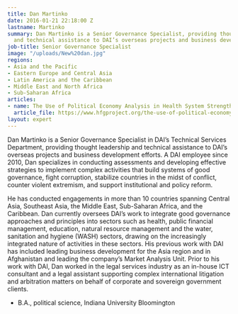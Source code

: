 ```yaml
---
title: Dan Martinko
date: 2016-01-21 22:18:00 Z
lastname: Martinko
summary: Dan Martinko is a Senior Governance Specialist, providing thought leadership
  and technical assistance to DAI’s overseas projects and business development efforts.
job-title: Senior Governance Specialist
image: "/uploads/New%20dan.jpg"
regions:
- Asia and the Pacific
- Eastern Europe and Central Asia
- Latin America and the Caribbean
- Middle East and North Africa
- Sub-Saharan Africa
articles:
- name: The Use of Political Economy Analysis in Health System Strengthening
  article_file: https://www.hfgproject.org/the-use-of-political-economy-analysis-in-health-system-strengthening/
layout: expert
---
```


Dan Martinko is a Senior Governance Specialist in DAI’s Technical Services Department, providing thought leadership and technical assistance to DAI’s overseas projects and business development efforts. A DAI employee since 2010, Dan specializes in conducting assessments and developing effective strategies to implement complex activities that build systems of good governance, fight corruption, stabilize countries in the midst of conflict, counter violent extremism, and support institutional and policy reform. 

He has conducted engagements in more than 10 countries spanning Central Asia, Southeast Asia, the Middle East, Sub-Saharan Africa, and the Caribbean. Dan currently oversees DAI’s work to integrate good governance approaches and principles into sectors such as health, public financial management, education, natural resource management and the water, sanitation and hygiene (WASH) sectors, drawing on the increasingly integrated nature of activities in these sectors. His previous work with DAI has included leading business development for the Asia region and in Afghanistan and leading the company’s Market Analysis Unit. Prior to his work with DAI, Dan worked in the legal services industry as an in-house ICT consultant and a legal assistant supporting complex international litigation and arbitration matters on behalf of corporate and sovereign government clients.

* B.A., political science, Indiana University Bloomington